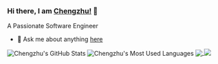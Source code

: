### Hi there, I am [Chengzhu!](http://czduan.me) 👋

A Passionate Software Engineer

- 💬 Ask me about anything [here](https://github.com/c3duan/c3duan/issues)

<span>
  <img align="center" src="https://github-readme-stats.vercel.app/api?username=c3duan&show_icons=true&count_private=true&include_all_commits=true&hide=contribs&bg_color=30,5A585A,090947&title_color=20A4F3&text_color=20A4F3&icon_color=BC6F03" alt="Chengzhu's GitHub Stats" />
  <img align="center" src="https://github-readme-stats.vercel.app/api/top-langs/?username=c3duan&layout=compact&langs_count=12&&hide=jupyter notebook,html,css,scss&theme=nightowl" alt="Chengzhu's Most Used Languages" />
</span>

<a href="https://github.com/c3duan/Swag-Bot">
  <img align="center" src="https://github-readme-stats.vercel.app/api/pin/?username=c3duan&repo=Swag-Bot&theme=nightowl" />
</a>    
<a href="https://github.com/c3duan/czduan">
  <img align="top" src="https://github-readme-stats.vercel.app/api/pin/?username=c3duan&repo=czduan&theme=nightowl" />
</a>
